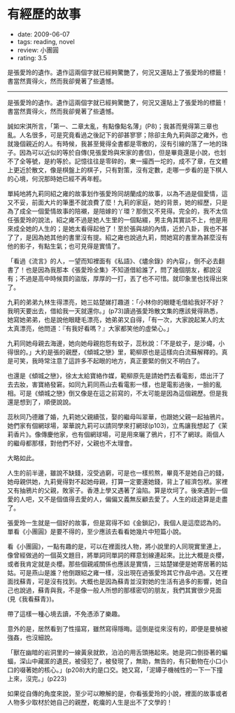 # 有經歷的故事

- date: 2009-06-07
- tags: reading, novel
- review: 小團圓
- rating: 3.5

是張愛玲的遺作。遺作這兩個字就已經夠驚艷了，何況又還貼上了張愛玲的標籤！書當然賣得火，然而我卻覺著了些遺憾。

-------------


是張愛玲的遺作。遺作這兩個字就已經夠驚艷了，何況又還貼上了張愛玲的標籤！書當然賣得火，然而我卻覺著了些遺憾。

誠如宋淇所言，「第一、二章太亂，有點像點名薄」(P8)；我甚而覺得第三章也亂。人名很多，可是究竟看過之後記下的卻甚寥寥；除卻主角九莉與邵之雍外，也就幾個親近的人。有時候，我甚至覺得全書都是零散的，沒有引線的落了一地的珠子。因為可以近似的等於自傳(見張愛玲與宋家的書信)，但是畢竟還是小說，也划不了全等號，是約等於。記憶往往是零碎的，東一撮西一坨的，成不了章，在文體上更近於散文，像是棋盤上的棋子，只有對策，沒有定數，走哪一步看的是下棋人的心境，何況那時她已經不再年輕。

單純地將九莉同紹之雍的故事划作張愛玲同胡蘭成的故事，以為不過是個愛情，這又不妥，前面大片的筆墨不就浪費了麼！九莉的家庭，她的背景，她的經歷，只是為了成全一個愛情故事的陪襯，是陪嫁的丫環？那倒又不見得。完全的，我不太信任張愛玲的說法，紹之雍不過是她人生里的一個點綴，男主角其實談不上，他是用來成全她的人生的；是她太看得起他了！至於張與胡的內情，近於八卦，我也不甚了了，是因為她其他的書里沒有提。紹之雍也說過九莉，問她寫的書里為甚麼沒有他的影子，有點生氣；也可見得是實情了。

「看過《流言》的人，一望而知裡面有《私語》、《燼余錄》的內容」，倒不必去翻書了！也是因為我那本《張愛玲全集》不知道借給誰了，問了幾個朋友，都說沒有；不過是高中時候買的盜版，厚厚的一打，丟了也不可惜。就印象里也找得出來了。

九莉的弟弟九林生得漂亮，她三姑楚娣打趣道：「小林你的眼睫毛借給我好不好？我明天要出去，借給我一天就還你。」(p73)讀過張愛玲散文集的應該覺得熟悉，她寫她弟弟，也是說他眼睫毛漂亮，她弟弟又自得，「有一次，大家說起某人的太太真漂亮，他問道：『有我好看嗎？』大家都笑他的虛榮心。」

九莉同她母親去海邊，她向她母親抱怨有蚊子，蕊秋說：「不是蚊子，是沙蠅，小得很的。」大約是張的親歷，《傾城之戀》里，範柳原也是這樣向白流蘇解釋的。真是可笑，我時常注意了這許多不起眼的地方，真正要緊的倒又不明白了。

也還是《傾城之戀》，徐太太給寶絡作媒，範柳原先是請她們去看電影，焐出汗了去去妝，害寶絡發窘。如同九莉同燕山去看電影一樣，也是電影過後，一臉的亂相。可是《傾城之戀》倒又像是在這之前寫的，不太可能是因為這個親歷。但是我還是想到了，順便說說。

蕊秋同乃德離了婚，九莉她父親續弦，娶的繼母叫翠華，也跟她父親一起抽鴉片。她們家有個網球場，翠華說九莉可以請同學來打網球(p103)，立馬讓我想起了《茉莉香片》。像傳慶他家，也有個網球場，可是用來曬了鴉片，打不了網球。兩個人的繼母都那樣，對他們不好，父親也不太理會。

大略如此。

人生的前半邊，雖說不缺錢，沒受過窮，可是也一樣煎熬，畢竟不是她自己的錢，她母親供她，九莉覺得對不起她母親，打算一定要還她錢，背上了經濟包袱。家裡又有抽鴉片的父親，敗家子。香港上學又遇著了淪陷。算是坎坷了。後來遇到一個愛的人吧，又不是個值得去愛的人，偏偏又義無反顧去愛了。人生的歧途算是走盡了。

張愛玲一生就是一個好的故事，但是寫得不如《金鎖記》，我個人是這麼認為的。單看《小團圓》是要不得的，至少應該去看看她幾片中短篇小說。

看《小團圓》，一點有趣的是，可以在裡面找人物，將小說里的人同現實里連上，像曾經做過的一個英文題目，將單詞同單詞的釋意划線連起來。比比大概是炎櫻，或者我肯定就是炎櫻。那些個親戚關係也應該是實情，三姑楚娣便是她寄居著的姑姑。可是燕山是誰？他倒跟紹之雍一樣，沒出現在過張愛玲其它作品中過。又在裡面找蘇青，可是沒有找到。大概也是因為蘇青並沒對她的生活有過多的影響，她自己也說過，蘇青與我，不是像一般人所想的那樣密切的朋友，我們其實很少見面(見《我看蘇青》)。

帶了這樣一種心境去讀，不免憑添了樂趣。

意外的是，居然看到了性描寫，雖然寫得隱晦。這倒是從來沒有的，即便是曼楨被強姦，也沒細說。

「獸在幽暗的岩洞里的一線黃泉就飲，泊泊的用舌頭捲起來。她是洞口倒掛著的蝙蝠，深山中藏匿的遺民，被侵犯了，被發現了，無助，無告的，有只動物在小口小口的啜著她的核心。」(p208)大約是口交。她又寫，「泥罈子機械性的一下一下撞上來，沒完。」(p223)

如果從自傳的角度來說，至少可以瞭解的是，你看張愛玲的小說，裡面的故事或者人物多少取材於她自己的親歷，乾癟的人生是出不了文學的！
